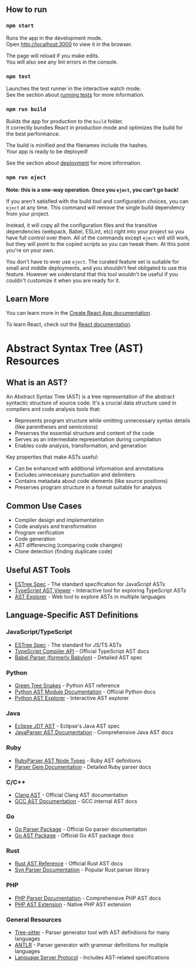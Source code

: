 
## How to run

### `npm start`

Runs the app in the development mode.\
Open [http://localhost:3000](http://localhost:3000) to view it in the browser.

The page will reload if you make edits.\
You will also see any lint errors in the console.

### `npm test`

Launches the test runner in the interactive watch mode.\
See the section about [running tests](https://facebook.github.io/create-react-app/docs/running-tests) for more information.

### `npm run build`

Builds the app for production to the `build` folder.\
It correctly bundles React in production mode and optimizes the build for the best performance.

The build is minified and the filenames include the hashes.\
Your app is ready to be deployed!

See the section about [deployment](https://facebook.github.io/create-react-app/docs/deployment) for more information.

### `npm run eject`

**Note: this is a one-way operation. Once you `eject`, you can't go back!**

If you aren't satisfied with the build tool and configuration choices, you can `eject` at any time. This command will remove the single build dependency from your project.

Instead, it will copy all the configuration files and the transitive dependencies (webpack, Babel, ESLint, etc) right into your project so you have full control over them. All of the commands except `eject` will still work, but they will point to the copied scripts so you can tweak them. At this point you're on your own.

You don't have to ever use `eject`. The curated feature set is suitable for small and middle deployments, and you shouldn't feel obligated to use this feature. However we understand that this tool wouldn't be useful if you couldn't customize it when you are ready for it.

## Learn More

You can learn more in the [Create React App documentation](https://facebook.github.io/create-react-app/docs/getting-started).

To learn React, check out the [React documentation](https://reactjs.org/).

# Abstract Syntax Tree (AST) Resources


## What is an AST?
An Abstract Syntax Tree (AST) is a tree representation of the abstract syntactic structure of source code. It's a crucial data structure used in compilers and code analysis tools that:

- Represents program structure while omitting unnecessary syntax details (like parentheses and semicolons)
- Preserves the essential structure and content of the code
- Serves as an intermediate representation during compilation
- Enables code analysis, transformation, and generation

Key properties that make ASTs useful:
- Can be enhanced with additional information and annotations
- Excludes unnecessary punctuation and delimiters
- Contains metadata about code elements (like source positions)
- Preserves program structure in a format suitable for analysis

## Common Use Cases
- Compiler design and implementation
- Code analysis and transformation
- Program verification
- Code generation
- AST differencing (comparing code changes)
- Clone detection (finding duplicate code)

## Useful AST Tools
- [ESTree Spec](https://github.com/estree/estree) - The standard specification for JavaScript ASTs
- [TypeScript AST Viewer](https://ts-ast-viewer.com/) - Interactive tool for exploring TypeScript ASTs
- [AST Explorer](https://astexplorer.net/) - Web tool to explore ASTs in multiple languages

## Language-Specific AST Definitions

### JavaScript/TypeScript
- [ESTree Spec](https://github.com/estree/estree) - The standard for JS/TS ASTs
- [TypeScript Compiler API](https://github.com/microsoft/TypeScript/wiki/Using-the-Compiler-API) - Official TypeScript AST docs
- [Babel Parser (formerly Babylon)](https://github.com/babel/babel/tree/main/packages/babel-parser) - Detailed AST spec

### Python
- [Green Tree Snakes](https://greentreesnakes.readthedocs.io/en/latest/) - Python AST reference
- [Python AST Module Documentation](https://docs.python.org/3/library/ast.html) - Official Python docs
- [Python AST Explorer](https://python-ast-explorer.com/) - Interactive AST explorer

### Java
- [Eclipse JDT AST](https://help.eclipse.org/latest/topic/org.eclipse.jdt.doc.isv/reference/api/org/eclipse/jdt/core/dom/AST.html) - Eclipse's Java AST spec
- [JavaParser AST Documentation](https://javaparser.org/documentation.html) - Comprehensive Java AST docs

### Ruby
- [RubyParser AST Node Types](https://github.com/seattlerb/ruby_parser/blob/master/lib/ruby_parser_extras.rb) - Ruby AST definitions
- [Parser Gem Documentation](https://whitequark.github.io/parser/) - Detailed Ruby parser docs

### C/C++
- [Clang AST](https://clang.llvm.org/docs/IntroductionToTheClangAST.html) - Official Clang AST documentation
- [GCC AST Documentation](https://gcc.gnu.org/onlinedocs/gccint/Tree-overview.html) - GCC internal AST docs

### Go
- [Go Parser Package](https://pkg.go.dev/go/parser) - Official Go parser documentation
- [Go AST Package](https://pkg.go.dev/go/ast) - Official Go AST package docs

### Rust
- [Rust AST Reference](https://doc.rust-lang.org/nightly/nightly-rustc/rustc_ast/) - Official Rust AST docs
- [Syn Parser Documentation](https://docs.rs/syn/) - Popular Rust parser library

### PHP
- [PHP Parser Documentation](https://github.com/nikic/PHP-Parser/tree/master/doc) - Comprehensive PHP AST docs
- [PHP AST Extension](https://github.com/nikic/php-ast) - Native PHP AST extension

### General Resources
- [Tree-sitter](https://tree-sitter.github.io/tree-sitter/) - Parser generator tool with AST definitions for many languages
- [ANTLR](https://www.antlr.org/) - Parser generator with grammar definitions for multiple languages
- [Language Server Protocol](https://microsoft.github.io/language-server-protocol/) - Includes AST-related specifications